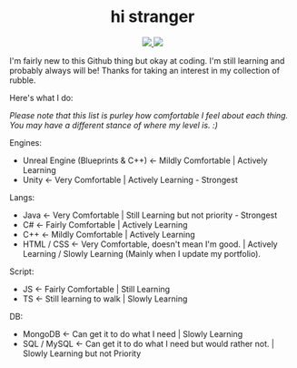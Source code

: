 
<h1 align="center" dir="auto">hi stranger</h1>

<p align="center" dir="auto">
<a href="https://www.linkedin.com/in/leafe/" target="_blank" rel="nofollow">
  <img src="https://camo.githubusercontent.com/a493f6833f99fb3c85788d6d9305e6b7a42b838e5ee5d138fd9a8214a7e77472/68747470733a2f2f696d672e736869656c64732e696f2f62616467652f6c696e6b6564696e2d2532333030373742352e7376673f267374796c653d666f722d7468652d6261646765266c6f676f3d6c696e6b6564696e266c6f676f436f6c6f723d7768697465" data-canonical-src="https://img.shields.io/badge/linkedin-%230077B5.svg?&amp;style=for-the-badge&amp;logo=linkedin&amp;logoColor=white" style="max-width: 100%;">
</a>
  
<a href="https://linktr.ee/fufie" target="_blank" rel="nofollow">
  <img src="https://camo.githubusercontent.com/b6cc4ae893bbe5082f996e08abcd75a9dc81a713ccabfbb259241394eb14a7b9/68747470733a2f2f696d672e736869656c64732e696f2f62616467652f6c696e6b747265652d3339453039423f7374796c653d666f722d7468652d6261646765266c6f676f3d6c696e6b74726565266c6f676f436f6c6f723d7768697465" data-canonical-src="https://img.shields.io/badge/linktree-39E09B?style=for-the-badge&logo=linktree&logoColor=white" style="max-width: 100%;">
</a>
</p>

I'm fairly new to this Github thing but okay at coding. I'm still learning and probably always will be! Thanks for taking an interest in my collection of rubble.

Here's what I do:

*Please note that this list is purley how comfortable I feel about each thing. You may have a different stance of where my level is. :)*

Engines:
- Unreal Engine (Blueprints & C++) <- Mildly Comfortable | Actively Learning
- Unity <-  Very Comfortable | Actively Learning - Strongest

Langs:
- Java <- Very Comfortable | Still Learning but not priority - Strongest
- C# <- Fairly Comfortable | Actively Learning
- C++ <- Mildly Comfortable | Actively Learning
- HTML / CSS <- Very Comfortable, doesn't mean I'm good. | Actively Learning / Slowly Learning (Mainly when I update my portfolio).

Script:
- JS <- Fairly Comfortable | Still Learning
- TS <- Still learning to walk | Slowly Learning

DB:
- MongoDB <- Can get it to do what I need | Slowly Learning
- SQL / MySQL <- Can get it to do what I need but would rather not. | Slowly Learning but not Priority

<!---
RLeafe/RLeafe is a ✨ special ✨ repository because its `README.md` (this file) appears on your GitHub profile.
You can click the Preview link to take a look at your changes.
--->
